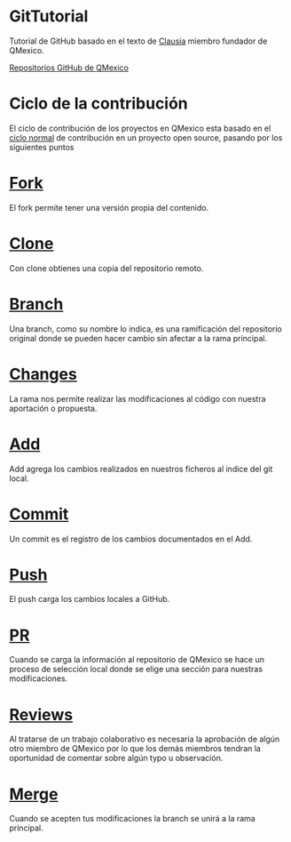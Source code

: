 # GitTutorial
Tutorial de GitHub basado en el texto de [Clausia](https://github.com/clausia) miembro fundador de QMexico.

[Repositorios GitHub de QMexico](https://drive.google.com/file/d/1jnLwIjDG05YHltE-tnOwW6poE2f00rkk/view)

# Ciclo de la contribución

El ciclo de contribución de los proyectos en QMexico esta basado en el [ciclo normal](https://opensource.guide/how-to-contribute/#opening-a-pull-request) de contribución en un proyecto open source, pasando por los siguientes puntos

# [Fork](ciclo/fork.md)

El fork permite tener una versión propia del contenido.

# [Clone](ciclo/clone.md)

Con clone obtienes una copia del repositorio remoto.

# [Branch](ciclo/branch.md)

Una branch, como su nombre lo indica, es una ramificación del repositorio original donde se pueden hacer cambio sin afectar a la rama principal.

# [Changes](ciclo/changes.md)

La rama nos permite realizar las modificaciones al código con nuestra aportación o propuesta.

# [Add](ciclo/add.md)

Add agrega los cambios realizados en nuestros ficheros al indice del git local.

# [Commit](ciclo/commit.md)

Un commit es el registro de los cambios documentados en el Add.

# [Push](ciclo/push.md)

El push carga los cambios locales a GitHub.
 
# [PR](ciclo/pr.md)

Cuando se carga la información al repositorio de QMexico se hace un proceso de selección local donde se elige una sección para nuestras modificaciones.

# [Reviews](ciclo/reviews.md)

Al tratarse de un trabajo colaborativo es necesaria la aprobación de algún otro miembro de QMexico por lo que los demás miembros tendran la oportunidad de comentar sobre algún typo u observación.

# [Merge](ciclo/merge.md)

Cuando se acepten tus modificaciones la branch se unirá a la rama principal.

